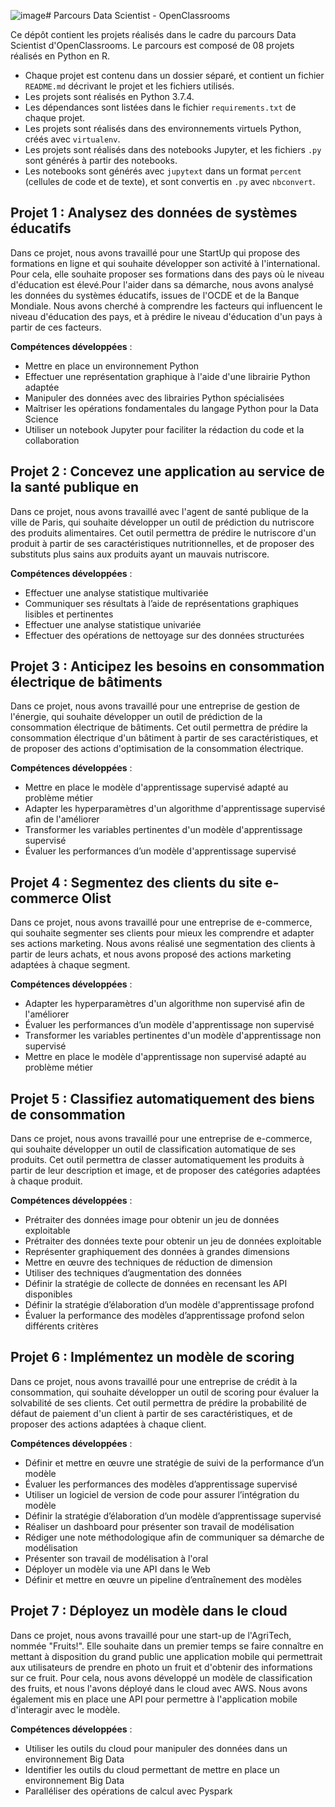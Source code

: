 ![image](https://github.com/tawounfouet/Parcours_Data-Scientist_Openclassrooms/assets/78394330/9d84ff69-a66e-4142-bc13-1f719cddcd62)# Parcours Data Scientist - OpenClassrooms

Ce dépôt contient les projets réalisés dans le cadre du parcours Data Scientist d'OpenClassrooms. Le parcours est composé de 08 projets réalisés en Python en R.  
- Chaque projet est contenu dans un dossier séparé, et contient un fichier `README.md` décrivant le projet et les fichiers utilisés. 
- Les projets sont réalisés en Python 3.7.4. 
- Les dépendances sont listées dans le fichier `requirements.txt` de chaque projet. 
- Les projets sont réalisés dans des environnements virtuels Python, créés avec `virtualenv`.
- Les projets sont réalisés dans des notebooks Jupyter, et les fichiers `.py` sont générés à partir des notebooks.
- Les notebooks sont générés avec `jupytext` dans un format `percent` (cellules de code et de texte), et sont convertis en `.py` avec `nbconvert`.


## Projet 1 : Analysez des données de systèmes éducatifs
Dans ce projet, nous avons travaillé pour une StartUp qui propose des formations en ligne et qui souhaite développer son activité à l'international. Pour cela, elle souhaite proposer ses formations dans des pays où le niveau d'éducation est élevé.Pour l'aider dans sa démarche, nous avons analysé les données du systèmes éducatifs, issues de l'OCDE et de la Banque Mondiale. Nous avons cherché à comprendre les facteurs qui influencent le niveau d'éducation des pays, et à prédire le niveau d'éducation d'un pays à partir de ces facteurs. 

**Compétences développées** :
- Mettre en place un environnement Python
- Effectuer une représentation graphique à l'aide d'une librairie Python adaptée
- Manipuler des données avec des librairies Python spécialisées
- Maîtriser les opérations fondamentales du langage Python pour la Data Science
- Utiliser un notebook Jupyter pour faciliter la rédaction du code et la collaboration

## Projet 2 : Concevez une application au service de la santé publique en 
Dans ce projet, nous avons travaillé avec l'agent de santé publique de la ville de Paris, qui souhaite développer un outil de prédiction du nutriscore des produits alimentaires. Cet outil permettra de prédire le nutriscore d'un produit à partir de ses caractéristiques nutritionnelles, et de proposer des substituts plus sains aux produits ayant un mauvais nutriscore.

**Compétences développées** :
- Effectuer une analyse statistique multivariée
- Communiquer ses résultats à l’aide de représentations graphiques lisibles et pertinentes
- Effectuer une analyse statistique univariée
- Effectuer des opérations de nettoyage sur des données structurées

## Projet 3 : Anticipez les besoins en consommation électrique de bâtiments
Dans ce projet, nous avons travaillé pour une entreprise de gestion de l'énergie, qui souhaite développer un outil de prédiction de la consommation électrique de bâtiments. Cet outil permettra de prédire la consommation électrique d'un bâtiment à partir de ses caractéristiques, et de proposer des actions d'optimisation de la consommation électrique.

**Compétences développées** :
- Mettre en place le modèle d'apprentissage supervisé adapté au problème métier
- Adapter les hyperparamètres d'un algorithme d'apprentissage supervisé afin de l'améliorer
- Transformer les variables pertinentes d'un modèle d'apprentissage supervisé
- Évaluer les performances d’un modèle d'apprentissage supervisé

## Projet 4 : Segmentez des clients du site e-commerce Olist
Dans ce projet, nous avons travaillé pour une entreprise de e-commerce, qui souhaite segmenter ses clients pour mieux les comprendre et adapter ses actions marketing. Nous avons réalisé une segmentation des clients à partir de leurs achats, et nous avons proposé des actions marketing adaptées à chaque segment.

**Compétences développées** :
- Adapter les hyperparamètres d'un algorithme non supervisé afin de l'améliorer
- Évaluer les performances d’un modèle d'apprentissage non supervisé
- Transformer les variables pertinentes d'un modèle d'apprentissage non supervisé
- Mettre en place le modèle d'apprentissage non supervisé adapté au problème métier

## Projet 5 : Classifiez automatiquement des biens de consommation
Dans ce projet, nous avons travaillé pour une entreprise de e-commerce, qui souhaite développer un outil de classification automatique de ses produits. Cet outil permettra de classer automatiquement les produits à partir de leur description et image, et de proposer des catégories adaptées à chaque produit.

**Compétences développées** :
- Prétraiter des données image pour obtenir un jeu de données exploitable
- Prétraiter des données texte pour obtenir un jeu de données exploitable
- Représenter graphiquement des données à grandes dimensions
- Mettre en œuvre des techniques de réduction de dimension
- Utiliser des techniques d’augmentation des données
- Définir la stratégie de collecte de données en recensant les API disponibles
- Définir la stratégie d’élaboration d’un modèle d'apprentissage profond
- Évaluer la performance des modèles d’apprentissage profond selon différents critères

## Projet 6 : Implémentez un modèle de scoring
Dans ce projet, nous avons travaillé pour une entreprise de crédit à la consommation, qui souhaite développer un outil de scoring pour évaluer la solvabilité de ses clients. Cet outil permettra de prédire la probabilité de défaut de paiement d'un client à partir de ses caractéristiques, et de proposer des actions adaptées à chaque client.

**Compétences développées** :
- Définir et mettre en œuvre une stratégie de suivi de la performance d’un modèle
- Évaluer les performances des modèles d’apprentissage supervisé
- Utiliser un logiciel de version de code pour assurer l’intégration du modèle
- Définir la stratégie d’élaboration d’un modèle d’apprentissage supervisé
- Réaliser un dashboard pour présenter son travail de modélisation
- Rédiger une note méthodologique afin de communiquer sa démarche de modélisation
- Présenter son travail de modélisation à l'oral
- Déployer un modèle via une API dans le Web
- Définir et mettre en œuvre un pipeline d’entraînement des modèles

## Projet 7 : Déployez un modèle dans le cloud
Dans ce projet, nous avons travaillé pour une  start-up de l'AgriTech, nommée  "Fruits!". Elle souhaite dans un premier temps se faire connaître en mettant à disposition du grand public une application mobile qui permettrait aux utilisateurs de prendre en photo un fruit et d'obtenir des informations sur ce fruit. Pour cela, nous avons développé un modèle de classification des fruits, et nous l'avons déployé dans le cloud avec AWS. Nous avons également mis en place une API pour permettre à l'application mobile d'interagir avec le modèle.

**Compétences développées** :
- Utiliser les outils du cloud pour manipuler des données dans un environnement Big Data
- Identifier les outils du cloud permettant de mettre en place un environnement Big Data
- Paralléliser des opérations de calcul avec Pyspark









